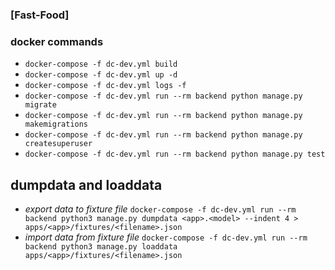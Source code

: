 ### [Fast-Food]

### docker commands

- `docker-compose -f dc-dev.yml build`
- `docker-compose -f dc-dev.yml up -d`
- `docker-compose -f dc-dev.yml logs -f`
- `docker-compose -f dc-dev.yml run --rm backend python manage.py migrate`
- `docker-compose -f dc-dev.yml run --rm backend python manage.py makemigrations`
- `docker-compose -f dc-dev.yml run --rm backend python manage.py createsuperuser`
- `docker-compose -f dc-dev.yml run --rm backend python manage.py test`


## dumpdata and loaddata

- _export data to fixture file_ `docker-compose -f dc-dev.yml run --rm backend python3 manage.py dumpdata <app>.<model> --indent 4 > apps/<app>/fixtures/<filename>.json`
- _import data from fixture file_ `docker-compose -f dc-dev.yml run --rm backend python3 manage.py loaddata apps/<app>/fixtures/<filename>.json`


